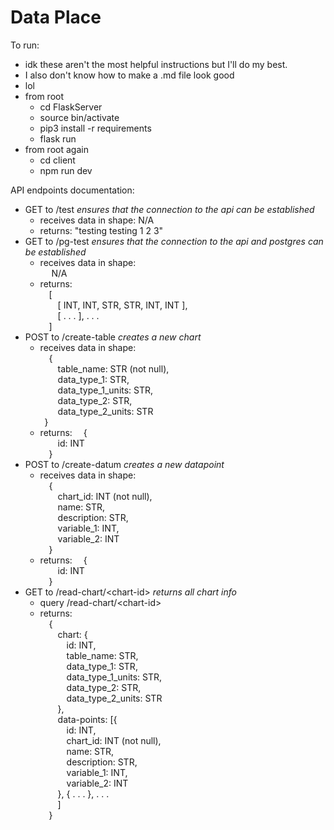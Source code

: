# Data Place

To run:
  - idk these aren't the most helpful instructions but I'll do my best.
  - I also don't know how to make a .md file look good
  - lol
  - from root
    - cd FlaskServer
    - source bin/activate
    - pip3 install -r requirements
    - flask run
  - from root again
    - cd client
    - npm run dev

API endpoints documentation:
- GET to /test
  <i> ensures that the connection to the api can be established </i>
  - receives data in shape: N/A
  - returns: "testing testing 1 2 3"
- GET to /pg-test
  <i> ensures that the connection to the api and postgres can be established </i>
  - receives data in shape: <br />
    &ensp;&ensp; N/A
  - returns: <br />
    &ensp;&ensp;\[ <br />
    &ensp;&ensp;&ensp;&ensp;\[ INT, INT, STR, STR, INT, INT \], <br />
    &ensp;&ensp;&ensp;&ensp;\[ . . . \], . . . <br />
    &ensp;&ensp;\]
- POST to /create-table
  <i> creates a new chart </i>
  - receives data in shape: <br />
    &ensp;&ensp;{ <br />
    &ensp;&ensp;&ensp;&ensp;table_name: STR (not null), <br />
    &ensp;&ensp;&ensp;&ensp;data_type_1: STR, <br />
    &ensp;&ensp;&ensp;&ensp;data_type_1_units: STR, <br />
    &ensp;&ensp;&ensp;&ensp;data_type_2: STR, <br />
    &ensp;&ensp;&ensp;&ensp;data_type_2_units: STR <br />
    &ensp;}
  - returns:
    &ensp;&ensp;{ <br />
    &ensp;&ensp;&ensp;&ensp;id: INT <br />
    &ensp;&ensp;}
- POST to /create-datum
  <i> creates a new datapoint </i>
  - receives data in shape: <br />
    &ensp;&ensp;{ <br />
    &ensp;&ensp;&ensp;&ensp;chart_id: INT (not null), <br />
    &ensp;&ensp;&ensp;&ensp;name: STR, <br />
    &ensp;&ensp;&ensp;&ensp;description: STR, <br />
    &ensp;&ensp;&ensp;&ensp;variable_1: INT, <br />
    &ensp;&ensp;&ensp;&ensp;variable_2: INT <br />
    &ensp;&ensp;}
  - returns:
    &ensp;&ensp;{ <br />
    &ensp;&ensp;&ensp;&ensp;id: INT <br />
    &ensp;&ensp;}
- GET to /read-chart/\<chart-id\>
  <i> returns all chart info </i>
  - query /read-chart/\<chart-id\>
  - returns: <br />
    &ensp;&ensp;{ <br />
    &ensp;&ensp;&ensp;&ensp;chart: { <br />
    &ensp;&ensp;&ensp;&ensp;&ensp;&ensp;id: INT, <br />
    &ensp;&ensp;&ensp;&ensp;&ensp;&ensp;table_name: STR, <br />
    &ensp;&ensp;&ensp;&ensp;&ensp;&ensp;data_type_1: STR, <br />
    &ensp;&ensp;&ensp;&ensp;&ensp;&ensp;data_type_1_units: STR, <br />
    &ensp;&ensp;&ensp;&ensp;&ensp;&ensp;data_type_2: STR, <br />
    &ensp;&ensp;&ensp;&ensp;&ensp;&ensp;data_type_2_units: STR <br />
    &ensp;&ensp;&ensp;&ensp;}, <br />
    &ensp;&ensp;&ensp;&ensp;data-points: \[{ <br />
    &ensp;&ensp;&ensp;&ensp;&ensp;&ensp;id: INT, <br />
    &ensp;&ensp;&ensp;&ensp;&ensp;&ensp;chart_id: INT (not null), <br />
    &ensp;&ensp;&ensp;&ensp;&ensp;&ensp;name: STR, <br />
    &ensp;&ensp;&ensp;&ensp;&ensp;&ensp;description: STR, <br />
    &ensp;&ensp;&ensp;&ensp;&ensp;&ensp;variable_1: INT, <br />
    &ensp;&ensp;&ensp;&ensp;&ensp;&ensp;variable_2: INT <br />
    &ensp;&ensp;&ensp;&ensp;}, { . . . }, . . . <br />
    &ensp;&ensp;&ensp;&ensp;\] <br />
    &ensp;&ensp;}
